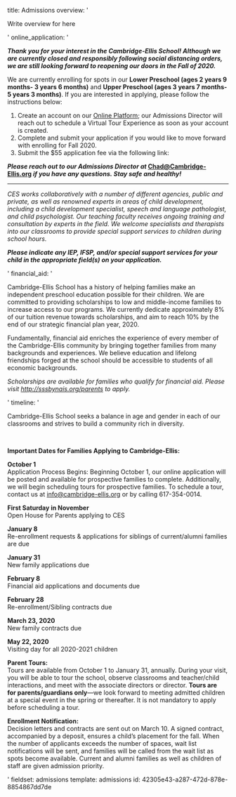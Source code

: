 title: Admissions
overview: '<p>Write overview for here</p>'
online_application: '<p><em><strong>Thank you for your interest in&nbsp;the Cambridge-Ellis School! Although we are currently closed and responsibly following social distancing orders, we are still looking forward to reopening our doors in the Fall of 2020.&nbsp;</strong></em></p><p>We are currently enrolling for spots in our&nbsp;<strong>Lower Preschool (ages 2 years 9 months- 3 years 6 months)</strong>&nbsp;and&nbsp;<strong>Upper Preschool (ages 3 years 7 months- 5 years 3 months)</strong>. If you are interested in applying, please follow the instructions below:</p><ol><li>Create an account on our&nbsp;<a href="https://cambridge-ellis.myschoolapp.com/app#login/apply">Online Platform</a>; our Admissions Director will reach out to schedule a Virtual Tour Experience as soon as your account is created.</li><li>Complete and submit your application if you would like to move forward with enrolling for Fall 2020.</li><li>Submit the $55 application fee via the following link:&nbsp;&nbsp;<a href="https://bngn.smarttuition.com/?id=deb2hsvtzsc" target="_blank" rel="noopener noreferrer"></a></li></ol><p><strong><em>Please reach out to our Admissions Director at</em>&nbsp;<a href="mailto:Chad@Cambridge-Ellis.org">Chad@Cambridge-Ellis.org</a>&nbsp;<em>if you have any questions.&nbsp;Stay safe and healthy!</em></strong></p><hr><p><em>CES works collaboratively with a number of different agencies, public and private, as well as renowned experts in areas of child development, including a child development specialist, speech and language pathologist, and child psychologist. Our teaching faculty receives ongoing training and consultation by experts in the field. We welcome specialists and therapists into our classrooms to provide special support services to children during school hours.</em></p><p><em><strong>Please indicate any IEP, IFSP, and/or special support services for your child in the appropriate field(s) on your application.</strong></em></p>'
financial_aid: '<p>Cambridge-Ellis School has a history of helping families make an independent preschool education possible for their children. We are committed to providing scholarships to low and middle-income families to increase access to our programs. We currently dedicate approximately 8% of our tuition revenue towards scholarships, and aim to reach 10% by the end of our strategic financial plan year, 2020.</p><p>Fundamentally, financial aid enriches the experience of every member of the Cambridge-Ellis community by bringing together families from many backgrounds and experiences.&nbsp;We believe education and lifelong friendships forged at the school should be accessible to students of all economic backgrounds.</p><p><em>Scholarships are available for families who qualify for financial aid. Please visit&nbsp;<a href="http://sssbynais.org/parents" target="_blank" rel="noopener noreferrer">http://sssbynais.org/parents</a>&nbsp;to apply.</em></p>'
timeline: '<p>Cambridge-Ellis School seeks a balance in age and gender in each of our classrooms and strives to build a community rich in diversity.</p><p><br></p><p><strong>Important&nbsp;Dates for Families Applying&nbsp;to Cambridge-Ellis:</strong></p><p><strong>October 1</strong><br>Application Process Begins: Beginning October 1,&nbsp;our online application will be posted and available for prospective families to complete. Additionally, we will begin scheduling tours for prospective families.&nbsp;To schedule a tour, contact us at info@cambridge-ellis.org or by calling 617-354-0014.</p><p><strong>First Saturday in November</strong><br>Open House for Parents applying&nbsp;to CES</p><p><strong>January 8</strong><br>Re-enrollment requests &amp; applications for siblings of current/alumni families are due</p><p><strong>January&nbsp;31</strong><br>New family applications&nbsp;due</p><p><strong>February 8</strong><br>Financial aid applications and documents due</p><p><strong>February 28</strong><br>Re-enrollment/Sibling contracts due</p><p><strong>March 23, 2020</strong><br>New family contracts due</p><p><strong>May 22, 2020</strong><br>Visiting day for all 2020-2021 children</p><p><strong>Parent Tours:</strong><br>Tours are available from&nbsp;October 1 to January 31, annually. During your visit, you will be able to tour the school, observe classrooms and teacher/child interactions, and meet with the associate directors or director.&nbsp;<strong>Tours are for&nbsp;parents/guardians only</strong>—we look forward to meeting admitted children at a special event in the spring or thereafter.&nbsp;It is not mandatory to&nbsp;apply before scheduling a tour.</p><p><strong>Enrollment Notification:</strong><br>Decision letters and contracts are sent out on March 10. A signed contract, accompanied by a deposit, ensures a child’s placement for the fall. When the number of applicants exceeds the number of spaces, wait list notifications will be sent, and families will be called from the wait list as spots become available. Current and alumni families as well as children of staff are given admission priority.</p>'
fieldset: admissions
template: admissions
id: 42305e43-a287-472d-878e-8854867dd7de
